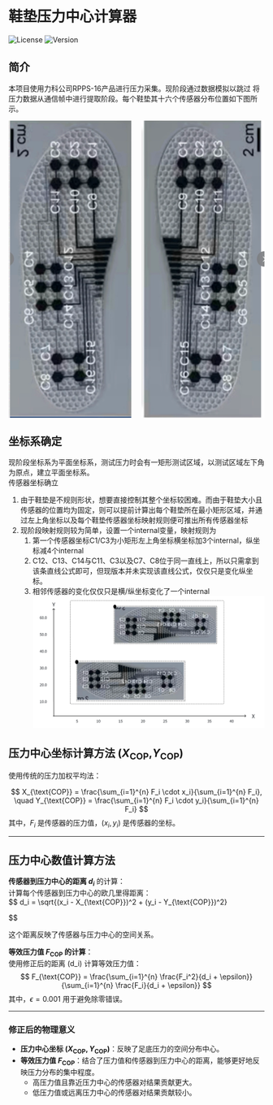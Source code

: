 # 鞋垫压力中心计算器

![License](https://img.shields.io/badge/license-MIT-blue.svg)
![Version](https://img.shields.io/badge/version-1.0.0-brightgreen.svg)

## 简介

本项目使用力科公司RPPS-16产品进行压力采集。现阶段通过数据模拟以跳过 将压力数据从通信帧中进行提取阶段。每个鞋垫其十六个传感器分布位置如下图所示。

<div style="display: flex; justify-content: space-between;">
  <img src="image-1.png" alt="Image 1" style="width: 48%;"/>
  <img src="image.png" alt="Image 2" style="width: 48%;"/>
</div>

## 坐标系确定
现阶段坐标系为平面坐标系，测试压力时会有一矩形测试区域，以测试区域左下角为原点，建立平面坐标系。<br>
传感器坐标确立
1. 由于鞋垫是不规则形状，想要直接控制其整个坐标较困难。而由于鞋垫大小且传感器的位置均为固定，则可以提前计算出每个鞋垫所在最小矩形区域，并通过左上角坐标以及每个鞋垫传感器坐标映射规则便可推出所有传感器坐标
2. 现阶段映射规则较为简单，设置一个internal变量，映射规则为
    1. 第一个传感器坐标C1/C3为小矩形左上角坐标横坐标加3个internal，纵坐标减4个internal
    2. C12、C13、C14与C11、C3以及C7、C8位于同一直线上，所以只需拿到该条直线公式即可，但现版本并未实现该直线公式，仅仅只是变化纵坐标。
    3. 相邻传感器的变化仅仅只是横/纵坐标变化了一个internal
![alt text](image-3.png)

## 压力中心坐标计算方法 ($X_{\text{COP}}$,$Y_{\text{COP}}$)  
使用传统的压力加权平均法：  

$$ 
X_{\text{COP}} = \frac{\sum_{i=1}^{n} F_i \cdot x_i}{\sum_{i=1}^{n} F_i}, \quad Y_{\text{COP}} = \frac{\sum_{i=1}^{n} F_i \cdot y_i}{\sum_{i=1}^{n} F_i} $$ 
其中，$F_i$ 是传感器的压力值，$(x_i, y_i)$ 是传感器的坐标。



---
## 压力中心数值计算方法

**传感器到压力中心的距离 $d_i$** 的计算：  
   计算每个传感器到压力中心的欧几里得距离：  
   $$
   d_i = \sqrt{(x_i - X_{\text{COP}})^2 + (y_i - Y_{\text{COP}})^2}
   
   $$  
 
   这个距离反映了传感器与压力中心的空间关系。
   <br>

**等效压力值 $F_{\text{COP}}$ 的计算**：  
   使用修正后的距离 \(d_i\) 计算等效压力值：  
   $$
   F_{\text{COP}} = \frac{\sum_{i=1}^{n} \frac{F_i^2}{d_i + \epsilon}}{\sum_{i=1}^{n} \frac{F_i}{d_i + \epsilon}}
   $$ 
   其中，$\epsilon = 0.001$ 用于避免除零错误。

---




### 修正后的物理意义

- **压力中心坐标 $(X_{\text{COP}}, Y_{\text{COP}})$**：反映了足底压力的空间分布中心。  
- **等效压力值 $F_{\text{COP}}$**：结合了压力值和传感器到压力中心的距离，能够更好地反映压力分布的集中程度。  
  - 高压力值且靠近压力中心的传感器对结果贡献更大。  
  - 低压力值或远离压力中心的传感器对结果贡献较小。



